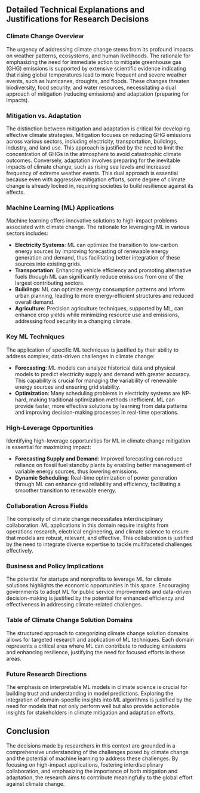 ## Detailed Technical Explanations and Justifications for Research Decisions

### Climate Change Overview
The urgency of addressing climate change stems from its profound impacts on weather patterns, ecosystems, and human livelihoods. The rationale for emphasizing the need for immediate action to mitigate greenhouse gas (GHG) emissions is supported by extensive scientific evidence indicating that rising global temperatures lead to more frequent and severe weather events, such as hurricanes, droughts, and floods. These changes threaten biodiversity, food security, and water resources, necessitating a dual approach of mitigation (reducing emissions) and adaptation (preparing for impacts).

### Mitigation vs. Adaptation
The distinction between mitigation and adaptation is critical for developing effective climate strategies. Mitigation focuses on reducing GHG emissions across various sectors, including electricity, transportation, buildings, industry, and land use. This approach is justified by the need to limit the concentration of GHGs in the atmosphere to avoid catastrophic climate outcomes. Conversely, adaptation involves preparing for the inevitable impacts of climate change, such as rising sea levels and increased frequency of extreme weather events. This dual approach is essential because even with aggressive mitigation efforts, some degree of climate change is already locked in, requiring societies to build resilience against its effects.

### Machine Learning (ML) Applications
Machine learning offers innovative solutions to high-impact problems associated with climate change. The rationale for leveraging ML in various sectors includes:

- **Electricity Systems**: ML can optimize the transition to low-carbon energy sources by improving forecasting of renewable energy generation and demand, thus facilitating better integration of these sources into existing grids.
- **Transportation**: Enhancing vehicle efficiency and promoting alternative fuels through ML can significantly reduce emissions from one of the largest contributing sectors.
- **Buildings**: ML can optimize energy consumption patterns and inform urban planning, leading to more energy-efficient structures and reduced overall demand.
- **Agriculture**: Precision agriculture techniques, supported by ML, can enhance crop yields while minimizing resource use and emissions, addressing food security in a changing climate.

### Key ML Techniques
The application of specific ML techniques is justified by their ability to address complex, data-driven challenges in climate change:

- **Forecasting**: ML models can analyze historical data and physical models to predict electricity supply and demand with greater accuracy. This capability is crucial for managing the variability of renewable energy sources and ensuring grid stability.
- **Optimization**: Many scheduling problems in electricity systems are NP-hard, making traditional optimization methods inefficient. ML can provide faster, more effective solutions by learning from data patterns and improving decision-making processes in real-time operations.

### High-Leverage Opportunities
Identifying high-leverage opportunities for ML in climate change mitigation is essential for maximizing impact:

- **Forecasting Supply and Demand**: Improved forecasting can reduce reliance on fossil fuel standby plants by enabling better management of variable energy sources, thus lowering emissions.
- **Dynamic Scheduling**: Real-time optimization of power generation through ML can enhance grid reliability and efficiency, facilitating a smoother transition to renewable energy.

### Collaboration Across Fields
The complexity of climate change necessitates interdisciplinary collaboration. ML applications in this domain require insights from operations research, electrical engineering, and climate science to ensure that models are robust, relevant, and effective. This collaboration is justified by the need to integrate diverse expertise to tackle multifaceted challenges effectively.

### Business and Policy Implications
The potential for startups and nonprofits to leverage ML for climate solutions highlights the economic opportunities in this space. Encouraging governments to adopt ML for public service improvements and data-driven decision-making is justified by the potential for enhanced efficiency and effectiveness in addressing climate-related challenges.

### Table of Climate Change Solution Domains
The structured approach to categorizing climate change solution domains allows for targeted research and application of ML techniques. Each domain represents a critical area where ML can contribute to reducing emissions and enhancing resilience, justifying the need for focused efforts in these areas.

### Future Research Directions
The emphasis on interpretable ML models in climate science is crucial for building trust and understanding in model predictions. Exploring the integration of domain-specific insights into ML algorithms is justified by the need for models that not only perform well but also provide actionable insights for stakeholders in climate mitigation and adaptation efforts.

## Conclusion
The decisions made by researchers in this context are grounded in a comprehensive understanding of the challenges posed by climate change and the potential of machine learning to address these challenges. By focusing on high-impact applications, fostering interdisciplinary collaboration, and emphasizing the importance of both mitigation and adaptation, the research aims to contribute meaningfully to the global effort against climate change.